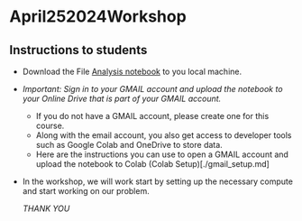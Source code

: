 # April252024Workshop

## Instructions to students
* Download the File [Analysis notebook](./Workshop_PopulationAndGDPTrends.ipynb) to you local machine.
* *Important: Sign in to your GMAIL account and upload the notebook to your Online Drive that is part of your GMAIL account.*
  * If you do not have a GMAIL account, please create one for this course.  
  * Along with the email account, you also get access to developer tools such as Google Colab and OneDrive to store data.
  * Here are the instructions you can use to open a GMAIL account and upload the notebook to Colab (Colab Setup)[./gmail_setup.md]
* In the workshop, we will work start by setting up the necessary compute and start working on our problem.

  *THANK YOU*

